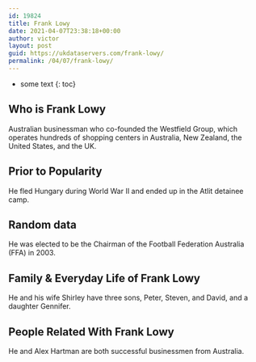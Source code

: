 ```yaml
---
id: 19824
title: Frank Lowy
date: 2021-04-07T23:38:18+00:00
author: victor
layout: post
guid: https://ukdataservers.com/frank-lowy/
permalink: /04/07/frank-lowy/
---
```


* some text
{: toc}


## Who is Frank Lowy



Australian businessman who co-founded the Westfield Group, which operates hundreds of shopping centers in Australia, New Zealand, the United States, and the UK.

                
                
                
## Prior to Popularity



He fled Hungary during World War II and ended up in the Atlit detainee camp.

                
                
                
## Random data



He was elected to be the Chairman of the Football Federation Australia (FFA) in 2003.

                
                
                
## Family & Everyday Life of Frank Lowy



He and his wife Shirley have three sons, Peter, Steven, and David, and a daughter Gennifer.

                
                
                
## People Related With Frank Lowy



He and Alex Hartman are both successful businessmen from Australia.

                
              
            
          
          
          